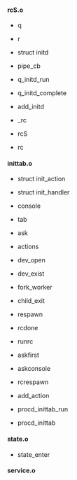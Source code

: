 


#### rcS.o

* q
* r

* struct initd

* pipe_cb
* q_initd_run
* q_initd_complete

* add_initd

* _rc
* rcS
* rc



#### inittab.o

* struct init_action
* struct init_handler

* console
* tab
* ask
* actions

* dev_open
* dev_exist

* fork_worker
* child_exit
* respawn
* rcdone

* runrc
* askfirst
* askconsole
* rcrespawn

* add_action

* procd_inittab_run
* procd_inittab


#### state.o

* state_enter




#### service.o

